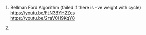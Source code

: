 
1. Bellman Ford Algorithm (failed if there is -ve weight with cycle)  
https://youtu.be/FtN3BYH2Zes  
https://youtu.be/2raV0H9KqY8

2. 
